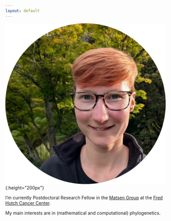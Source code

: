 ```yaml
---
layout: default
---
```


![Lena Collienne](/assets/profile_2024.jpeg){:height="200px"}

I’m currently Postdoctoral Research Fellow in the [Matsen Group](https://matsen.fredhutch.org/) at the [Fred Hutch Cancer Center](https://www.fredhutch.org/en.html).

My main interests are in (mathematical and computational) phylogenetics.